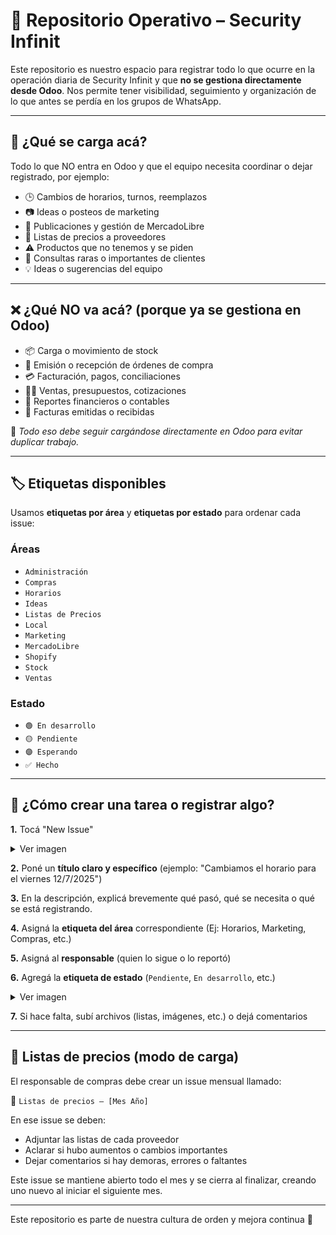 # 📂 Repositorio Operativo – Security Infinit

Este repositorio es nuestro espacio para registrar todo lo que ocurre en la operación diaria de Security Infinit y que **no se gestiona directamente desde Odoo**. Nos permite tener visibilidad, seguimiento y organización de lo que antes se perdía en los grupos de WhatsApp.

---

## 📌 ¿Qué se carga acá?

Todo lo que NO entra en Odoo y que el equipo necesita coordinar o dejar registrado, por ejemplo:

* 🕒 Cambios de horarios, turnos, reemplazos
* 📷 Ideas o posteos de marketing
* 🛒 Publicaciones y gestión de MercadoLibre
* 📩 Listas de precios a proveedores
* ⚠️ Productos que no tenemos y se piden
* 👥 Consultas raras o importantes de clientes
* 💡 Ideas o sugerencias del equipo

---

## ❌ ¿Qué NO va acá? (porque ya se gestiona en Odoo)

* 📦 Carga o movimiento de stock
* 🧾 Emisión o recepción de órdenes de compra
* 💳 Facturación, pagos, conciliaciones
* 🧑‍💻 Ventas, presupuestos, cotizaciones
* 🧮 Reportes financieros o contables
* 🧾 Facturas emitidas o recibidas

📍 *Todo eso debe seguir cargándose directamente en Odoo para evitar duplicar trabajo.*

---

## 🏷️ Etiquetas disponibles

Usamos **etiquetas por área** y **etiquetas por estado** para ordenar cada issue:

### Áreas

* `Administración`
* `Compras`
* `Horarios`
* `Ideas`
* `Listas de Precios`
* `Local`
* `Marketing`
* `MercadoLibre`
* `Shopify`
* `Stock`
* `Ventas`

### Estado

* `🟢 En desarrollo`
* `🟡 Pendiente`
* `🟣 Esperando`
* `✅ Hecho`

---

## 📝 ¿Cómo crear una tarea o registrar algo?

**1.** Tocá "New Issue"
   
<details>
<summary>Ver imagen</summary>

<img width="1538" height="447" alt="image" src="https://github.com/user-attachments/assets/9e717cb6-78f5-4019-a2ee-d1be9d02f28b" />

</details>

**2.** Poné un **título claro y específico** (ejemplo: "Cambiamos el horario para el viernes 12/7/2025")

**3.** En la descripción, explicá brevemente qué pasó, qué se necesita o qué se está registrando.

**4.** Asigná la **etiqueta del área** correspondiente (Ej: Horarios, Marketing, Compras, etc.)

**5.** Asigná al **responsable** (quien lo sigue o lo reportó)

**6.** Agregá la **etiqueta de estado** (`Pendiente`, `En desarrollo`, etc.)

<details>
<summary>Ver imagen</summary>

<img width="1390" height="457" alt="image" src="https://github.com/user-attachments/assets/4c85263a-96fe-4112-bb00-ec02c1c8cb98" />

</details>

**7.** Si hace falta, subí archivos (listas, imágenes, etc.) o dejá comentarios

---

## 📎 Listas de precios (modo de carga)

El responsable de compras debe crear un issue mensual llamado:

📩 `Listas de precios – [Mes Año]`

En ese issue se deben:

* Adjuntar las listas de cada proveedor
* Aclarar si hubo aumentos o cambios importantes
* Dejar comentarios si hay demoras, errores o faltantes

Este issue se mantiene abierto todo el mes y se cierra al finalizar, creando uno nuevo al iniciar el siguiente mes.

---

Este repositorio es parte de nuestra cultura de orden y mejora continua 💪


